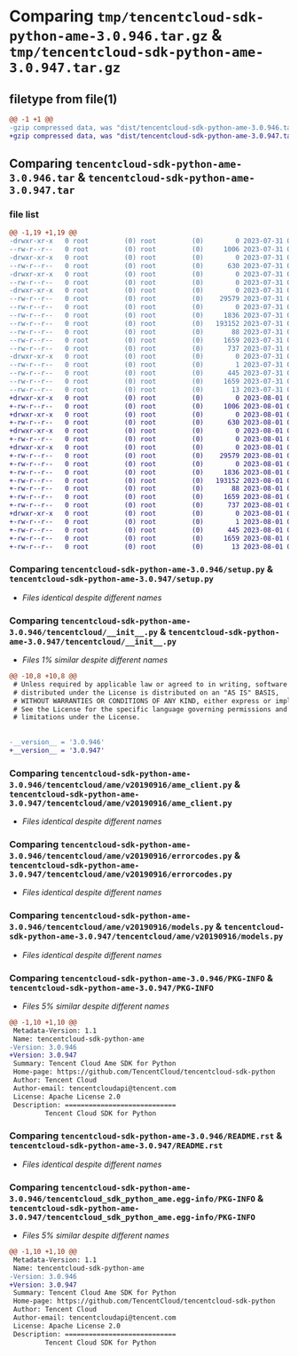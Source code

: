 # Comparing `tmp/tencentcloud-sdk-python-ame-3.0.946.tar.gz` & `tmp/tencentcloud-sdk-python-ame-3.0.947.tar.gz`

## filetype from file(1)

```diff
@@ -1 +1 @@
-gzip compressed data, was "dist/tencentcloud-sdk-python-ame-3.0.946.tar", last modified: Mon Jul 31 00:18:20 2023, max compression
+gzip compressed data, was "dist/tencentcloud-sdk-python-ame-3.0.947.tar", last modified: Tue Aug  1 00:18:28 2023, max compression
```

## Comparing `tencentcloud-sdk-python-ame-3.0.946.tar` & `tencentcloud-sdk-python-ame-3.0.947.tar`

### file list

```diff
@@ -1,19 +1,19 @@
-drwxr-xr-x   0 root         (0) root         (0)        0 2023-07-31 00:18:20.000000 tencentcloud-sdk-python-ame-3.0.946/
--rw-r--r--   0 root         (0) root         (0)     1006 2023-07-31 00:18:20.000000 tencentcloud-sdk-python-ame-3.0.946/setup.py
-drwxr-xr-x   0 root         (0) root         (0)        0 2023-07-31 00:18:20.000000 tencentcloud-sdk-python-ame-3.0.946/tencentcloud/
--rw-r--r--   0 root         (0) root         (0)      630 2023-07-31 00:18:20.000000 tencentcloud-sdk-python-ame-3.0.946/tencentcloud/__init__.py
-drwxr-xr-x   0 root         (0) root         (0)        0 2023-07-31 00:18:20.000000 tencentcloud-sdk-python-ame-3.0.946/tencentcloud/ame/
--rw-r--r--   0 root         (0) root         (0)        0 2023-07-31 00:18:20.000000 tencentcloud-sdk-python-ame-3.0.946/tencentcloud/ame/__init__.py
-drwxr-xr-x   0 root         (0) root         (0)        0 2023-07-31 00:18:20.000000 tencentcloud-sdk-python-ame-3.0.946/tencentcloud/ame/v20190916/
--rw-r--r--   0 root         (0) root         (0)    29579 2023-07-31 00:18:20.000000 tencentcloud-sdk-python-ame-3.0.946/tencentcloud/ame/v20190916/ame_client.py
--rw-r--r--   0 root         (0) root         (0)        0 2023-07-31 00:18:20.000000 tencentcloud-sdk-python-ame-3.0.946/tencentcloud/ame/v20190916/__init__.py
--rw-r--r--   0 root         (0) root         (0)     1836 2023-07-31 00:18:20.000000 tencentcloud-sdk-python-ame-3.0.946/tencentcloud/ame/v20190916/errorcodes.py
--rw-r--r--   0 root         (0) root         (0)   193152 2023-07-31 00:18:20.000000 tencentcloud-sdk-python-ame-3.0.946/tencentcloud/ame/v20190916/models.py
--rw-r--r--   0 root         (0) root         (0)       88 2023-07-31 00:18:20.000000 tencentcloud-sdk-python-ame-3.0.946/setup.cfg
--rw-r--r--   0 root         (0) root         (0)     1659 2023-07-31 00:18:20.000000 tencentcloud-sdk-python-ame-3.0.946/PKG-INFO
--rw-r--r--   0 root         (0) root         (0)      737 2023-07-31 00:18:20.000000 tencentcloud-sdk-python-ame-3.0.946/README.rst
-drwxr-xr-x   0 root         (0) root         (0)        0 2023-07-31 00:18:20.000000 tencentcloud-sdk-python-ame-3.0.946/tencentcloud_sdk_python_ame.egg-info/
--rw-r--r--   0 root         (0) root         (0)        1 2023-07-31 00:18:20.000000 tencentcloud-sdk-python-ame-3.0.946/tencentcloud_sdk_python_ame.egg-info/dependency_links.txt
--rw-r--r--   0 root         (0) root         (0)      445 2023-07-31 00:18:20.000000 tencentcloud-sdk-python-ame-3.0.946/tencentcloud_sdk_python_ame.egg-info/SOURCES.txt
--rw-r--r--   0 root         (0) root         (0)     1659 2023-07-31 00:18:20.000000 tencentcloud-sdk-python-ame-3.0.946/tencentcloud_sdk_python_ame.egg-info/PKG-INFO
--rw-r--r--   0 root         (0) root         (0)       13 2023-07-31 00:18:20.000000 tencentcloud-sdk-python-ame-3.0.946/tencentcloud_sdk_python_ame.egg-info/top_level.txt
+drwxr-xr-x   0 root         (0) root         (0)        0 2023-08-01 00:18:28.000000 tencentcloud-sdk-python-ame-3.0.947/
+-rw-r--r--   0 root         (0) root         (0)     1006 2023-08-01 00:18:28.000000 tencentcloud-sdk-python-ame-3.0.947/setup.py
+drwxr-xr-x   0 root         (0) root         (0)        0 2023-08-01 00:18:28.000000 tencentcloud-sdk-python-ame-3.0.947/tencentcloud/
+-rw-r--r--   0 root         (0) root         (0)      630 2023-08-01 00:18:28.000000 tencentcloud-sdk-python-ame-3.0.947/tencentcloud/__init__.py
+drwxr-xr-x   0 root         (0) root         (0)        0 2023-08-01 00:18:28.000000 tencentcloud-sdk-python-ame-3.0.947/tencentcloud/ame/
+-rw-r--r--   0 root         (0) root         (0)        0 2023-08-01 00:18:28.000000 tencentcloud-sdk-python-ame-3.0.947/tencentcloud/ame/__init__.py
+drwxr-xr-x   0 root         (0) root         (0)        0 2023-08-01 00:18:28.000000 tencentcloud-sdk-python-ame-3.0.947/tencentcloud/ame/v20190916/
+-rw-r--r--   0 root         (0) root         (0)    29579 2023-08-01 00:18:28.000000 tencentcloud-sdk-python-ame-3.0.947/tencentcloud/ame/v20190916/ame_client.py
+-rw-r--r--   0 root         (0) root         (0)        0 2023-08-01 00:18:28.000000 tencentcloud-sdk-python-ame-3.0.947/tencentcloud/ame/v20190916/__init__.py
+-rw-r--r--   0 root         (0) root         (0)     1836 2023-08-01 00:18:28.000000 tencentcloud-sdk-python-ame-3.0.947/tencentcloud/ame/v20190916/errorcodes.py
+-rw-r--r--   0 root         (0) root         (0)   193152 2023-08-01 00:18:28.000000 tencentcloud-sdk-python-ame-3.0.947/tencentcloud/ame/v20190916/models.py
+-rw-r--r--   0 root         (0) root         (0)       88 2023-08-01 00:18:28.000000 tencentcloud-sdk-python-ame-3.0.947/setup.cfg
+-rw-r--r--   0 root         (0) root         (0)     1659 2023-08-01 00:18:28.000000 tencentcloud-sdk-python-ame-3.0.947/PKG-INFO
+-rw-r--r--   0 root         (0) root         (0)      737 2023-08-01 00:18:28.000000 tencentcloud-sdk-python-ame-3.0.947/README.rst
+drwxr-xr-x   0 root         (0) root         (0)        0 2023-08-01 00:18:28.000000 tencentcloud-sdk-python-ame-3.0.947/tencentcloud_sdk_python_ame.egg-info/
+-rw-r--r--   0 root         (0) root         (0)        1 2023-08-01 00:18:28.000000 tencentcloud-sdk-python-ame-3.0.947/tencentcloud_sdk_python_ame.egg-info/dependency_links.txt
+-rw-r--r--   0 root         (0) root         (0)      445 2023-08-01 00:18:28.000000 tencentcloud-sdk-python-ame-3.0.947/tencentcloud_sdk_python_ame.egg-info/SOURCES.txt
+-rw-r--r--   0 root         (0) root         (0)     1659 2023-08-01 00:18:28.000000 tencentcloud-sdk-python-ame-3.0.947/tencentcloud_sdk_python_ame.egg-info/PKG-INFO
+-rw-r--r--   0 root         (0) root         (0)       13 2023-08-01 00:18:28.000000 tencentcloud-sdk-python-ame-3.0.947/tencentcloud_sdk_python_ame.egg-info/top_level.txt
```

### Comparing `tencentcloud-sdk-python-ame-3.0.946/setup.py` & `tencentcloud-sdk-python-ame-3.0.947/setup.py`

 * *Files identical despite different names*

### Comparing `tencentcloud-sdk-python-ame-3.0.946/tencentcloud/__init__.py` & `tencentcloud-sdk-python-ame-3.0.947/tencentcloud/__init__.py`

 * *Files 1% similar despite different names*

```diff
@@ -10,8 +10,8 @@
 # Unless required by applicable law or agreed to in writing, software
 # distributed under the License is distributed on an "AS IS" BASIS,
 # WITHOUT WARRANTIES OR CONDITIONS OF ANY KIND, either express or implied.
 # See the License for the specific language governing permissions and
 # limitations under the License.
 
 
-__version__ = '3.0.946'
+__version__ = '3.0.947'
```

### Comparing `tencentcloud-sdk-python-ame-3.0.946/tencentcloud/ame/v20190916/ame_client.py` & `tencentcloud-sdk-python-ame-3.0.947/tencentcloud/ame/v20190916/ame_client.py`

 * *Files identical despite different names*

### Comparing `tencentcloud-sdk-python-ame-3.0.946/tencentcloud/ame/v20190916/errorcodes.py` & `tencentcloud-sdk-python-ame-3.0.947/tencentcloud/ame/v20190916/errorcodes.py`

 * *Files identical despite different names*

### Comparing `tencentcloud-sdk-python-ame-3.0.946/tencentcloud/ame/v20190916/models.py` & `tencentcloud-sdk-python-ame-3.0.947/tencentcloud/ame/v20190916/models.py`

 * *Files identical despite different names*

### Comparing `tencentcloud-sdk-python-ame-3.0.946/PKG-INFO` & `tencentcloud-sdk-python-ame-3.0.947/PKG-INFO`

 * *Files 5% similar despite different names*

```diff
@@ -1,10 +1,10 @@
 Metadata-Version: 1.1
 Name: tencentcloud-sdk-python-ame
-Version: 3.0.946
+Version: 3.0.947
 Summary: Tencent Cloud Ame SDK for Python
 Home-page: https://github.com/TencentCloud/tencentcloud-sdk-python
 Author: Tencent Cloud
 Author-email: tencentcloudapi@tencent.com
 License: Apache License 2.0
 Description: ============================
         Tencent Cloud SDK for Python
```

### Comparing `tencentcloud-sdk-python-ame-3.0.946/README.rst` & `tencentcloud-sdk-python-ame-3.0.947/README.rst`

 * *Files identical despite different names*

### Comparing `tencentcloud-sdk-python-ame-3.0.946/tencentcloud_sdk_python_ame.egg-info/PKG-INFO` & `tencentcloud-sdk-python-ame-3.0.947/tencentcloud_sdk_python_ame.egg-info/PKG-INFO`

 * *Files 5% similar despite different names*

```diff
@@ -1,10 +1,10 @@
 Metadata-Version: 1.1
 Name: tencentcloud-sdk-python-ame
-Version: 3.0.946
+Version: 3.0.947
 Summary: Tencent Cloud Ame SDK for Python
 Home-page: https://github.com/TencentCloud/tencentcloud-sdk-python
 Author: Tencent Cloud
 Author-email: tencentcloudapi@tencent.com
 License: Apache License 2.0
 Description: ============================
         Tencent Cloud SDK for Python
```


